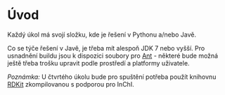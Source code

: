 # Úvod #

Každý úkol má svojí složku, kde je řešení v Pythonu a/nebo Javě.

Co se týče řešení v Javě, je třeba mít alespoň JDK 7 nebo vyšší. Pro usnadnění buildu jsou k dispozici soubory pro [Ant](http://ant.apache.org/) - některé bude možná ještě třeba trošku upravit podle prostředí a platformy uživatele.

_Poznámka:_ U čtvrtého úkolu bude pro spuštění potřeba použít knihovnu [RDKit](http://www.rdkit.org/) zkompilovanou s podporou pro InChI.